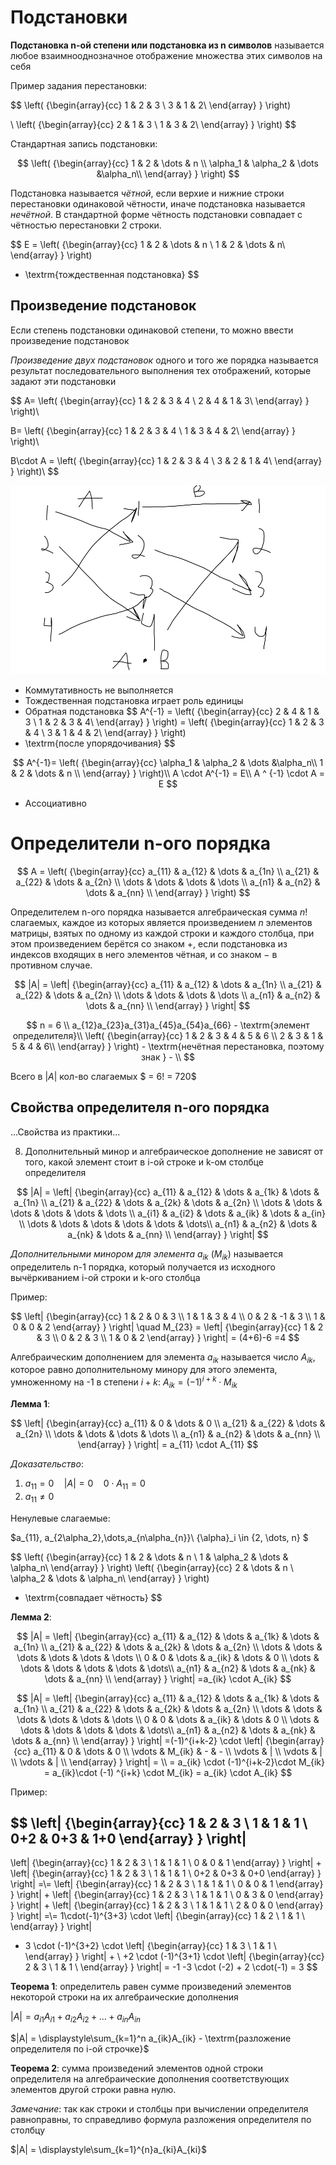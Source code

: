 # Подстановки

**Подстановка n-ой степени или подстановка из n символов** называется любое взаимнооднозначное отображение множества этих символов на себя

Пример задания перестановки:

$$
\left( {\begin{array}{cc}
    1 & 2 & 3 \\
    3 & 1 & 2\\
  \end{array} } \right)

\\
\left( {\begin{array}{cc}
    2 & 1 & 3 \\
    1 & 3 & 2\\
  \end{array} } \right)
$$

Стандартная запись подстановки:

$$
\left( {\begin{array}{cc}
    1 & 2 & \dots & n \\
    \alpha_1 & \alpha_2 & \dots &\alpha_n\\
  \end{array} } \right)
$$

Подстановка называется *чётной*, если верхие и нижние строки перестановки одинаковой чётности, иначе подстановка называется *нечётной*. В стандартной форме чётность подстановки совпадает с чётностью перестановки 2 строки.

$$
E =
\left( {\begin{array}{cc}
    1 & 2 & \dots & n \\
    1 & 2 & \dots & n\\
  \end{array} } \right)
- \textrm{тождественная подстановка}
$$

## Произведение подстановок

Если степень подстановки одинаковой степени, то можно ввести произведение подстановок

*Произведение двух подстановок* одного и того же порядка называется результат последовательного выполнения тех отображений, которые задают эти подстановки

$$
A=
\left( {\begin{array}{cc}
    1 & 2 & 3 & 4 \\
    2 & 4 & 1 & 3\\
  \end{array} } \right)\\

B=
\left( {\begin{array}{cc}
    1 & 2 & 3 & 4 \\
    1 & 3 & 4 & 2\\
  \end{array} } \right)\\

B\cdot A = 
\left( {\begin{array}{cc}
    1 & 2 & 3 & 4 \\
    3 & 2 & 1 & 4\\
  \end{array} } \right)\\
$$

![Image](27_09_01.png)

- Коммутативность не выполняется
- Тождественная подстановка играет роль единицы
- Обратная подстановка
$$
A^{-1} =
\left( {\begin{array}{cc}
    2 & 4 & 1 & 3 \\
    1 & 2 & 3 & 4\\
  \end{array} } \right) =
\left( {\begin{array}{cc}
    1 & 2 & 3 & 4 \\
    3 & 1 & 4 & 2\\
  \end{array} } \right)
- \textrm{после упорядочивания}
$$

$$
A^{-1}=
\left( {\begin{array}{cc}
    \alpha_1 & \alpha_2 & \dots &\alpha_n\\
    1 & 2 & \dots & n \\
  \end{array} } \right)\\
A \cdot A^{-1} = E\\
A ^ {-1} \cdot A = E
$$
- Ассоциативно

# Определители n-ого порядка

$$
A =
\left( {\begin{array}{cc}
    a_{11} & a_{12} & \dots & a_{1n} \\
    a_{21} & a_{22} & \dots & a_{2n} \\
    \dots & \dots & \dots & \dots \\
    a_{n1} & a_{n2} & \dots & a_{nn} \\
  \end{array} } \right)
$$

Определителем n-ого порядка называется алгебраическая сумма $n!$ слагаемых, каждое из которых является произведением $n$ элементов матрицы, взятых по одному из каждой строки и каждого столбца, при этом произведением берётся со знаком $+$, если подстановка из индексов входящих в него элементов чётная, и со знаком $-$ в противном случае.

$$
|A| =
\left| {\begin{array}{cc}
    a_{11} & a_{12} & \dots & a_{1n} \\
    a_{21} & a_{22} & \dots & a_{2n} \\
    \dots & \dots & \dots & \dots \\
    a_{n1} & a_{n2} & \dots & a_{nn} \\
  \end{array} } \right|
$$

$$
n = 6 \\
a_{12}a_{23}a_{31}a_{45}a_{54}a_{66} - \textrm{элемент определителя}\\
\left( {\begin{array}{cc}
    1 & 2 & 3 & 4 & 5 & 6 \\
    2 & 3 & 1 & 5 & 4 & 6\\
  \end{array} } \right) - \textrm{нечётная перестановка, поэтому знак } - \\
$$

Всего в $|A|$ кол-во слагаемых $ = 6! = 720$

## Свойства определителя n-ого порядка

...Свойства из практики...

8. Дополнительный минор и алгебраическое дополнение не зависят от того, какой элемент стоит в i-ой строке и k-ом столбце определителя

$$
|A| =
\left| {\begin{array}{cc}
    a_{11} & a_{12} & \dots & a_{1k} & \dots & a_{1n} \\
    a_{21} & a_{22} & \dots & a_{2k} & \dots & a_{2n} \\
    \dots & \dots & \dots & \dots & \dots & \dots \\
    a_{i1} & a_{i2} & \dots & a_{ik} & \dots & a_{in} \\
    \dots & \dots & \dots & \dots & \dots & \dots\\
    a_{n1} & a_{n2} & \dots & a_{nk} & \dots & a_{nn} \\
  \end{array} } \right|
$$

*Дополнительными минором для элемента* $a_{ik}$ ($M_{ik}$) называется определитель n-1 порядка, который получается из исходного вычёркиванием i-ой строки и k-ого столбца

Пример:

$$
\left| {\begin{array}{cc}
    1 & 2 & 0 & 3 \\
    1 & 1 & 3 & 4 \\
    0 & 2 & -1 & 3 \\
    1 & 0 & 0 & 2
  \end{array} } \right|
\quad
  М_{23} = \left| {\begin{array}{cc}
    1 & 2 & 3 \\
    0 & 2 & 3 \\
    1 & 0 & 2
  \end{array} } \right|
=  (4+6)-6 =4
$$


Алгебраическим дополнением для элемента $a_{ik}$ называется число $A_{ik}$, которое равно дополнительному минору для этого элемента, умноженному на -1 в степени $i + k$: $A_{ik} = (-1)^{i+k}\cdot M_{ik}$

**Лемма 1**:

$$
\left| {\begin{array}{cc}
    a_{11} & 0 & \dots & 0 \\
    a_{21} & a_{22} & \dots & a_{2n} \\
    \dots & \dots & \dots & \dots \\
    a_{n1} & a_{n2} & \dots & a_{nn} \\
  \end{array} } \right|
= a_{11} \cdot A_{11}
$$

*Доказательство*:
1. $a_{11} = 0 \quad |A| = 0 \quad 0 \cdot A_{11} = 0$
2. $a_{11} \ne 0$

Ненулевые слагаемые:

$a_{11}, a_{2\alpha_2},\dots,a_{n\alpha_{n}}\\
{\alpha}_i \in \{2, \dots, n\}
$

$$
\left( {\begin{array}{cc}
    1 & 2 & \dots & n \\
    1 & \alpha_2 & \dots & \alpha_n\\
  \end{array} } \right)
\left( {\begin{array}{cc}
    2 & \dots & n \\
    \alpha_2 & \dots & \alpha_n\\
  \end{array} } \right)
- \textrm{совпадает чётность}
$$

**Лемма 2**:

$$
|A| =
\left| {\begin{array}{cc}
    a_{11} & a_{12} & \dots & a_{1k} & \dots & a_{1n} \\
    a_{21} & a_{22} & \dots & a_{2k} & \dots & a_{2n} \\
    \dots & \dots & \dots & \dots & \dots & \dots \\
    0 & 0 & \dots & a_{ik} & \dots & 0 \\
    \dots & \dots & \dots & \dots & \dots & \dots\\
    a_{n1} & a_{n2} & \dots & a_{nk} & \dots & a_{nn} \\
  \end{array} } \right|
=a_{ik} \cdot A_{ik}
$$

$$
|A| =
\left| {\begin{array}{cc}
    a_{11} & a_{12} & \dots & a_{1k} & \dots & a_{1n} \\
    a_{21} & a_{22} & \dots & a_{2k} & \dots & a_{2n} \\
    \dots & \dots & \dots & \dots & \dots & \dots \\
    0 & 0 & \dots & a_{ik} & \dots & 0 \\
    \dots & \dots & \dots & \dots & \dots & \dots\\
    a_{n1} & a_{n2} & \dots & a_{nk} & \dots & a_{nn} \\
  \end{array} } \right|
=(-1)^{i+k-2} \cdot \left| {\begin{array}{cc}
    a_{11} & 0 & \dots & 0 \\
    \vdots & M_{ik} & - & - \\
    \vdots & | \\
    \vdots & | \\
    \vdots & | \\
  \end{array} } \right|
=  \\
= a_{ik} \cdot (-1)^{i+k-2}\cdot M_{ik} = a_{ik}\cdot (-1) ^{i+k} \cdot M_{ik} = a_{ik} \cdot A_{ik}
$$

Пример:

$$
\left| {\begin{array}{cc}
    1 & 2 & 3 \\
    1 & 1 & 1 \\
    0+2 & 0+3 & 1+0
  \end{array} } \right|
-
\left| {\begin{array}{cc}
    1 & 2 & 3 \\
    1 & 1 & 1 \\
    0 & 0 & 1
  \end{array} } \right|
+
\left| {\begin{array}{cc}
    1 & 2 & 3 \\
    1 & 1 & 1 \\
    0+2 & 0+3 & 0+0
  \end{array} } \right|
=\\= \left| {\begin{array}{cc}
    1 & 2 & 3 \\
    1 & 1 & 1 \\
    0 & 0 & 1
  \end{array} } \right|
+
\left| {\begin{array}{cc}
    1 & 2 & 3 \\
    1 & 1 & 1 \\
    0 & 3 & 0
  \end{array} } \right|
+
\left| {\begin{array}{cc}
    1 & 2 & 3 \\
    1 & 1 & 1 \\
    2 & 0 & 0
  \end{array} } \right|
=\\=
1\cdot(-1)^{3+3} \cdot
\left| {\begin{array}{cc}
    1 & 2 \\
    1 & 1 \\
  \end{array} } \right|
+ 3 \cdot (-1)^{3+2} \cdot \left| {\begin{array}{cc}
    1 & 3 \\
    1 & 1 \\
  \end{array} } \right| + \\
+2 \cdot (-1)^{3+1} \cdot \left| {\begin{array}{cc}
    2 & 3 \\
    1 & 1 \\
  \end{array} } \right|
= -1 -3 \cdot (-2) + 2 \cdot(-1) = 3
$$

**Теорема 1**: определитель равен сумме произведений элементов некоторой строки на их алгебраические дополнения

$|A| = a_{i1}A_{i1}+a_{i2}A_{i2} + \dots + a_{in}A_{in}$

$|A| = \displaystyle\sum_{k=1}^n a_{ik}A_{ik} - \textrm{разложение определителя по i-ой строчке}$

**Теорема 2**: сумма произведений элементов одной строки определителя на алгебраические дополнения соответствующих элементов другой строки равна нулю.

*Замечание*: так как строки и столбцы при вычислении определителя равноправны, то справедливо формула разложения определителя по столбцу

$|A| = \displaystyle\sum_{k=1}^{n}a_{ki}A_{ki}$